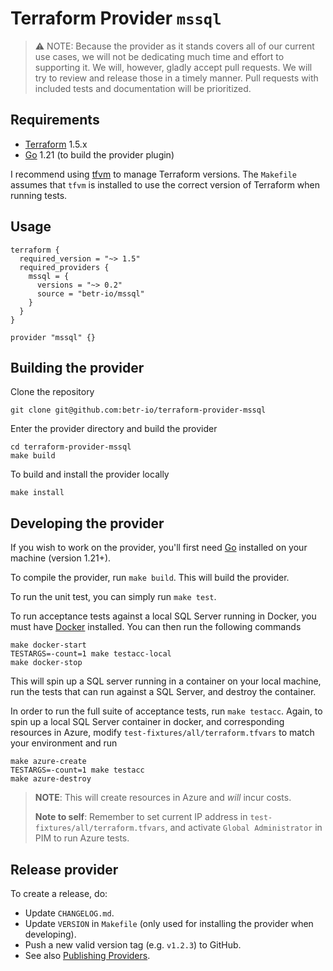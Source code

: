 # Terraform Provider `mssql`

> :warning: NOTE: Because the provider as it stands covers all of our current use cases, we will not be dedicating much time and effort to supporting it. We will, however, gladly accept pull requests. We will try to review and release those in a timely manner. Pull requests with included tests and documentation will be prioritized.

## Requirements

- [Terraform](https://www.terraform.io/downloads.html) 1.5.x
- [Go](https://golang.org/doc/install) 1.21 (to build the provider plugin)

I recommend using [tfvm](https://github.com/cbuschka/tfvm) to manage Terraform versions. The `Makefile` assumes that `tfvm` is installed to use the correct version of Terraform when running tests.

## Usage

```hcl
terraform {
  required_version = "~> 1.5"
  required_providers {
    mssql = {
      versions = "~> 0.2"
      source = "betr-io/mssql"
    }
  }
}

provider "mssql" {}
```

## Building the provider

Clone the repository

```shell
git clone git@github.com:betr-io/terraform-provider-mssql
```

Enter the provider directory and build the provider

```shell
cd terraform-provider-mssql
make build
```

To build and install the provider locally

```shell
make install
```

## Developing the provider

If you wish to work on the provider, you'll first need [Go](https://www.golang.org) installed on your machine (version 1.21+).

To compile the provider, run `make build`. This will build the provider.

To run the unit test, you can simply run `make test`.

To run acceptance tests against a local SQL Server running in Docker, you must have [Docker](https://docs.docker.com/get-docker/) installed. You can then run the following commands

```shell
make docker-start
TESTARGS=-count=1 make testacc-local
make docker-stop
```

This will spin up a SQL server running in a container on your local machine, run the tests that can run against a SQL Server, and destroy the container.

In order to run the full suite of acceptance tests, run `make testacc`. Again, to spin up a local SQL Server container in docker, and corresponding resources in Azure, modify `test-fixtures/all/terraform.tfvars` to match your environment and run

```shell
make azure-create
TESTARGS=-count=1 make testacc
make azure-destroy
```

> **NOTE**: This will create resources in Azure and _will_ incur costs.
>
> **Note to self**: Remember to set current IP address in `test-fixtures/all/terraform.tfvars`, and activate `Global Administrator` in PIM to run Azure tests.

## Release provider

To create a release, do:

- Update `CHANGELOG.md`.
- Update `VERSION` in `Makefile` (only used for installing the provider when developing).
- Push a new valid version tag (e.g. `v1.2.3`) to GitHub.
- See also [Publishing Providers](https://www.terraform.io/docs/registry/providers/publishing.html).
